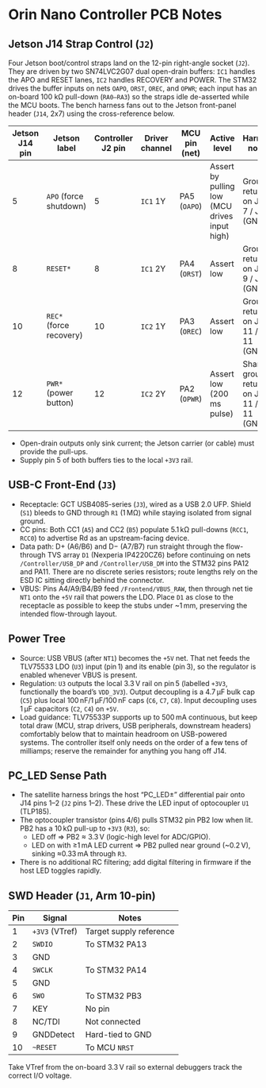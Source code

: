 # Orin Nano Controller PCB Notes

## Jetson J14 Strap Control (`J2`)

Four Jetson boot/control straps land on the 12-pin right-angle socket (`J2`). They are driven by two SN74LVC2G07 dual open-drain buffers: `IC1` handles the APO and RESET lanes, `IC2` handles RECOVERY and POWER. The STM32 drives the buffer inputs on nets `OAPO`, `ORST`, `OREC`, and `OPWR`; each input has an on-board 100 kΩ pull-down (`RA0–RA3`) so the straps idle de-asserted while the MCU boots. The bench harness fans out to the Jetson front-panel header (`J14`, 2x7) using the cross-reference below.

| Jetson J14 pin | Jetson label | Controller J2 pin | Driver channel | MCU pin (net) | Active level | Harness notes |
| --- | --- | --- | --- | --- | --- | --- |
| 5 | `APO` (force shutdown) | 5 | `IC1` 1Y | PA5 (`OAPO`) | Assert by pulling low (MCU drives input high) | Ground return on J14-7 / J2-7 (GND) |
| 8 | `RESET*` | 8 | `IC1` 2Y | PA4 (`ORST`) | Assert low | Ground return on J14-9 / J2-9 (GND) |
| 10 | `REC*` (force recovery) | 10 | `IC2` 1Y | PA3 (`OREC`) | Assert low | Ground return on J14-11 / J2-11 (GND) |
| 12 | `PWR*` (power button) | 12 | `IC2` 2Y | PA2 (`OPWR`) | Assert low (200 ms pulse) | Shares ground return on J14-11 / J2-11 (GND) |

- Open-drain outputs only sink current; the Jetson carrier (or cable) must provide the pull-ups.
- Supply pin 5 of both buffers ties to the local `+3V3` rail.

## USB-C Front-End (`J3`)

- Receptacle: GCT USB4085-series (`J3`), wired as a USB 2.0 UFP. Shield (`S1`) bleeds to GND through `R1` (1 MΩ) while staying isolated from signal ground.
- CC pins: Both CC1 (`A5`) and CC2 (`B5`) populate 5.1 kΩ pull-downs (`RCC1`, `RCC0`) to advertise Rd as an upstream-facing device.
- Data path: D+ (A6/B6) and D− (A7/B7) run straight through the flow-through TVS array `D1` (Nexperia IP4220CZ6) before continuing on nets `/Controller/USB_DP` and `/Controller/USB_DM` into the STM32 pins PA12 and PA11. There are no discrete series resistors; route lengths rely on the ESD IC sitting directly behind the connector.
- VBUS: Pins A4/A9/B4/B9 feed `/Frontend/VBUS_RAW`, then through net tie `NT1` onto the `+5V` rail that powers the LDO. Place `D1` as close to the receptacle as possible to keep the stubs under ~1 mm, preserving the intended flow-through layout.

## Power Tree

- Source: USB VBUS (after `NT1`) becomes the `+5V` net. That net feeds the TLV75533 LDO (`U3`) input (pin 1) and its enable (pin 3), so the regulator is enabled whenever VBUS is present.
- Regulation: `U3` outputs the local 3.3 V rail on pin 5 (labelled `+3V3`, functionally the board’s `VDD_3V3`). Output decoupling is a 4.7 µF bulk cap (`C5`) plus local 100 nF/1 µF/100 nF caps (`C6`, `C7`, `C8`). Input decoupling uses 1 µF capacitors (`C2`, `C4`) on `+5V`.
- Load guidance: TLV75533P supports up to 500 mA continuous, but keep total draw (MCU, strap drivers, USB peripherals, downstream headers) comfortably below that to maintain headroom on USB-powered systems. The controller itself only needs on the order of a few tens of milliamps; reserve the remainder for anything you hang off J14.

## PC\_LED Sense Path

- The satellite harness brings the host “PC\_LED±” differential pair onto J14 pins 1–2 (`J2` pins 1–2). These drive the LED input of optocoupler `U1` (TLP185).
- The optocoupler transistor (pins 4/6) pulls STM32 pin PB2 low when lit. PB2 has a 10 kΩ pull-up to `+3V3` (`R3`), so:
  - LED off ⇒ PB2 ≈ 3.3 V (logic-high level for ADC/GPIO).
  - LED on with ≥1 mA LED current ⇒ PB2 pulled near ground (~0.2 V), sinking ≈0.33 mA through `R3`.
- There is no additional RC filtering; add digital filtering in firmware if the host LED toggles rapidly.

## SWD Header (`J1`, Arm 10-pin)

| Pin | Signal | Notes |
| --- | --- | --- |
| 1 | `+3V3` (VTref) | Target supply reference |
| 2 | `SWDIO` | To STM32 PA13 |
| 3 | GND | |
| 4 | `SWCLK` | To STM32 PA14 |
| 5 | GND | |
| 6 | `SWO` | To STM32 PB3 |
| 7 | KEY | No pin |
| 8 | NC/TDI | Not connected |
| 9 | GNDDetect | Hard-tied to GND |
| 10 | `~RESET` | To MCU `NRST` |

Take VTref from the on-board 3.3 V rail so external debuggers track the correct I/O voltage.
